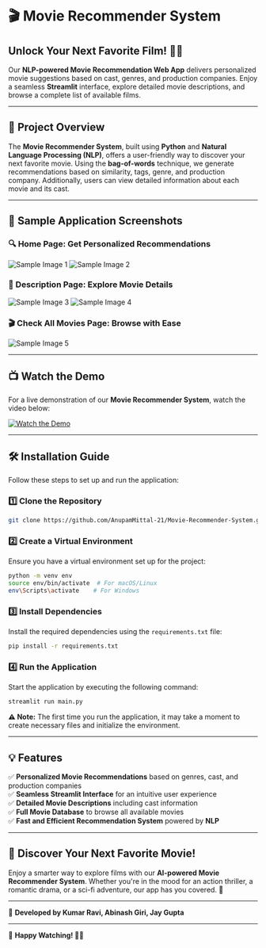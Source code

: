 # 🎬 Movie Recommender System

## Unlock Your Next Favorite Film! 🎥🍿

Our **NLP-powered Movie Recommendation Web App** delivers personalized movie suggestions based on cast, genres, and production companies. Enjoy a seamless **Streamlit** interface, explore detailed movie descriptions, and browse a complete list of available films.

---

## 🚀 Project Overview

The **Movie Recommender System**, built using **Python** and **Natural Language Processing (NLP)**, offers a user-friendly way to discover your next favorite movie. Using the **bag-of-words** technique, we generate recommendations based on similarity, tags, genre, and production company. Additionally, users can view detailed information about each movie and its cast.

---

## 📸 Sample Application Screenshots

### 🔍 Home Page: Get Personalized Recommendations
![Sample Image 1](https://github.com/AnupamMittal-21/Movie-Recommender-System/assets/96871662/cce0c494-4dde-4872-868b-2f6f23b24a68)
![Sample Image 2](https://github.com/AnupamMittal-21/Movie-Recommender-System/assets/96871662/ff4fd4bd-1cf3-4580-9614-67e8698b45e5)

### 📃 Description Page: Explore Movie Details
![Sample Image 3](https://github.com/AnupamMittal-21/Movie-Recommender-System/assets/96871662/beb53c76-4cd1-466d-b32d-97a63555c043)
![Sample Image 4](https://github.com/AnupamMittal-21/Movie-Recommender-System/assets/96871662/bb6915a7-8c49-4bd8-ade9-45caeb701d75)

### 🎬 Check All Movies Page: Browse with Ease
![Sample Image 5](https://github.com/AnupamMittal-21/Movie-Recommender-System/assets/96871662/02473070-91cf-45a0-8016-eee8b70ee2ae)

---

## 📺 Watch the Demo

For a live demonstration of our **Movie Recommender System**, watch the video below:

[![Watch the Demo](https://img.youtube.com/vi/0BJgu4qZqOM/0.jpg)](https://youtu.be/0BJgu4qZqOM)

---

## 🛠️ Installation Guide

Follow these steps to set up and run the application:

### 1️⃣ Clone the Repository
```bash
git clone https://github.com/AnupamMittal-21/Movie-Recommender-System.git
```

### 2️⃣ Create a Virtual Environment
Ensure you have a virtual environment set up for the project:
```bash
python -m venv env
source env/bin/activate  # For macOS/Linux
env\Scripts\activate    # For Windows
```

### 3️⃣ Install Dependencies
Install the required dependencies using the `requirements.txt` file:
```bash
pip install -r requirements.txt
```

### 4️⃣ Run the Application
Start the application by executing the following command:
```bash
streamlit run main.py
```

**⚠️ Note:** The first time you run the application, it may take a moment to create necessary files and initialize the environment.

---

## 💡 Features
✅ **Personalized Movie Recommendations** based on genres, cast, and production companies  
✅ **Seamless Streamlit Interface** for an intuitive user experience  
✅ **Detailed Movie Descriptions** including cast information  
✅ **Full Movie Database** to browse all available movies  
✅ **Fast and Efficient Recommendation System** powered by **NLP**  

---

## 🎯 Discover Your Next Favorite Movie!

Enjoy a smarter way to explore films with our **AI-powered Movie Recommender System**. Whether you're in the mood for an action thriller, a romantic drama, or a sci-fi adventure, our app has you covered. 🌟

---

📌 **Developed by 
Kumar Ravi, Abinash Giri, Jay Gupta**



---
🚀 **Happy Watching! 🎥🍿**

